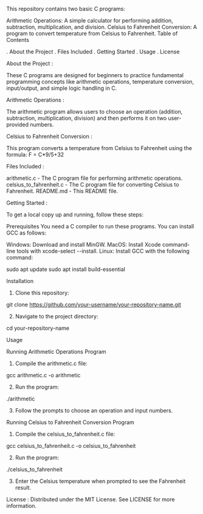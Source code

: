 This repository contains two basic C programs:

Arithmetic Operations: A simple calculator for performing addition, subtraction, multiplication, and division.
Celsius to Fahrenheit Conversion: A program to convert temperature from Celsius to Fahrenheit.
Table of Contents

. About the Project
. Files Included
. Getting Started
. Usage
. License

About the Project :

These C programs are designed for beginners to practice fundamental programming concepts like arithmetic operations, temperature conversion, input/output, and simple logic handling in C.

Arithmetic Operations :

The arithmetic program allows users to choose an operation (addition, subtraction, multiplication, division) and then performs it on two user-provided numbers.

Celsius to Fahrenheit Conversion :

This program converts a temperature from Celsius to Fahrenheit using the formula: F = C*9/5+32

Files Included :

arithmetic.c - The C program file for performing arithmetic operations.
celsius_to_fahrenheit.c - The C program file for converting Celsius to Fahrenheit.
README.md - This README file.

Getting Started :

To get a local copy up and running, follow these steps:

Prerequisites
You need a C compiler to run these programs. You can install GCC as follows:

Windows: Download and install MinGW.
MacOS: Install Xcode command-line tools with xcode-select --install.
Linux: Install GCC with the following command:

sudo apt update
sudo apt install build-essential

Installation

1. Clone this repository:

git clone https://github.com/your-username/your-repository-name.git

2. Navigate to the project directory:

cd your-repository-name

Usage

Running Arithmetic Operations Program

1. Compile the arithmetic.c file:

gcc arithmetic.c -o arithmetic

2. Run the program:

./arithmetic

3. Follow the prompts to choose an operation and input numbers.

Running Celsius to Fahrenheit Conversion Program

1. Compile the celsius_to_fahrenheit.c file:

gcc celsius_to_fahrenheit.c -o celsius_to_fahrenheit

2. Run the program:

./celsius_to_fahrenheit

3. Enter the Celsius temperature when prompted to see the Fahrenheit result.

License :
Distributed under the MIT License. See LICENSE for more information.
